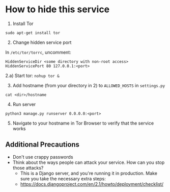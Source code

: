 # How to hide this service

1. Install Tor

  `sudo apt-get install tor`

2. Change hidden service port

  In `/etc/tor/torrc`, uncomment:

  ```
  HiddenServiceDir <some directory with non-root access>
  HiddenServicePort 80 127.0.0.1:<port>
  ```
2.a) Start tor:
   `nohup tor &`

3. Add hostname (from your directory in 2) to `ALLOWED_HOSTS` in `settings.py`

  `cat <dir>/hostname`

4. Run server

  `python3 manage.py runserver 0.0.0.0:<port>`

5. Navigate to your hostname in Tor Browser to verify that the service works

## Additional Precautions
 - Don't use crappy passwords
 - Think about the ways people can attack your service. How can you stop those attacks?
    - This is a Django server, and you're running it in production. Make sure you take the necessary extra steps:
    - https://docs.djangoproject.com/en/2.1/howto/deployment/checklist/ 
